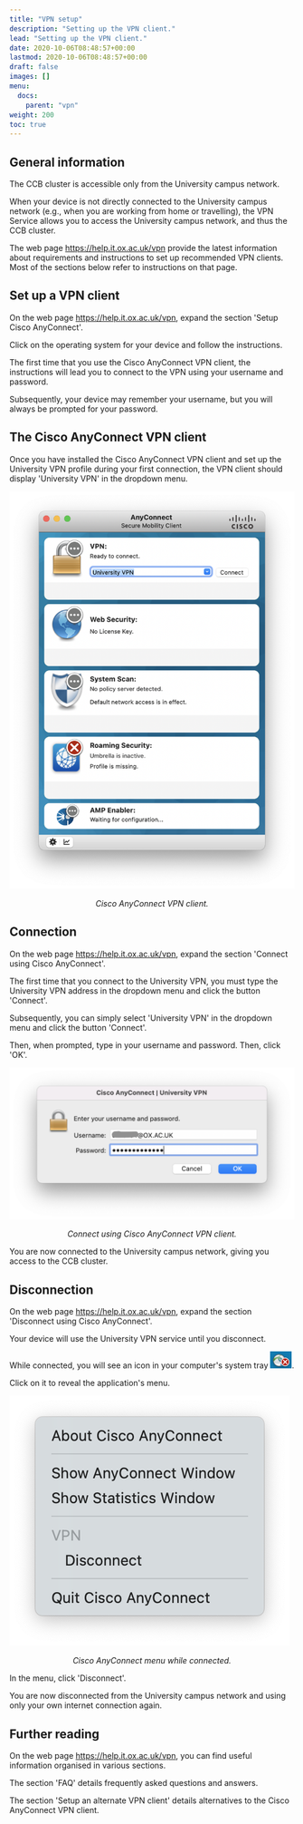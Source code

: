 ```yaml
---
title: "VPN setup"
description: "Setting up the VPN client."
lead: "Setting up the VPN client."
date: 2020-10-06T08:48:57+00:00
lastmod: 2020-10-06T08:48:57+00:00
draft: false
images: []
menu:
  docs:
    parent: "vpn"
weight: 200
toc: true
---
```


## General information

The CCB cluster is accessible only from the University campus network.

When your device is not directly connected to the University campus network
(e.g., when you are working from home or travelling), the VPN Service allows
you to access the University campus network, and thus the CCB cluster.

The web page <https://help.it.ox.ac.uk/vpn> provide the latest information
about requirements and instructions to set up recommended VPN clients.
Most of the sections below refer to instructions on that page.

## Set up a VPN client

On the web page <https://help.it.ox.ac.uk/vpn>, expand the section
'Setup Cisco AnyConnect'.

Click on the operating system for your device and follow the instructions.

The first time that you use the Cisco AnyConnect VPN client, the instructions
will lead you to connect to the VPN using your username and password.

Subsequently, your device may remember your username, but you will always
be prompted for your password.

## The Cisco AnyConnect VPN client

Once you have installed the Cisco AnyConnect VPN client and set up the
University VPN profile during your first connection, the VPN client should
display 'University VPN' in the dropdown menu.

![Cisco AnyConnect.](cisco-anyconnect-screenshot.png)

<p align='center'><i>Cisco AnyConnect VPN client.</i></p>

## Connection

On the web page <https://help.it.ox.ac.uk/vpn>, expand the section
'Connect using Cisco AnyConnect'.

The first time that you connect to the University VPN, you must type the
University VPN address in the dropdown menu and click the button 'Connect'.

Subsequently, you can simply select 'University VPN' in the dropdown menu
and click the button 'Connect'.

Then, when prompted, type in your username and password. Then, click 'OK'.

![Cisco AnyConnect - Username and password.](cisco-anyconnect-login-screenshot.png)

<p align='center'><i>Connect using Cisco AnyConnect VPN client.</i></p>

You are now connected to the University campus network, giving you access to the
CCB cluster.

## Disconnection

On the web page <https://help.it.ox.ac.uk/vpn>, expand the section
'Disconnect using Cisco AnyConnect'.

Your device will use the University VPN service until you disconnect.

While connected, you will see an icon in your computer's system tray
<img src='cisco-icon.png' height='30px'>.

Click on it to reveal the application's menu.

![Cisco AnyConnect - Application menu while connected.](cisco-connected-menu.png)

<p align='center'><i>Cisco AnyConnect menu while connected.</i></p>

In the menu, click 'Disconnect'.

You are now disconnected from the University campus network and using only
your own internet connection again.

## Further reading

On the web page <https://help.it.ox.ac.uk/vpn>, you can find useful information
organised in various sections.

The section 'FAQ' details frequently asked questions and answers.

The section 'Setup an alternate VPN client' details alternatives to the
Cisco AnyConnect VPN client.
